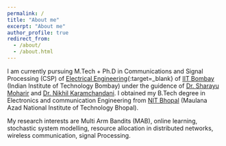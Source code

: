 ```yaml
---
permalink: /
title: "About me"
excerpt: "About me"
author_profile: true
redirect_from:
  - /about/
  - /about.html
---
```


I am currently pursuing M.Tech + Ph.D in Communications and Signal Processing (CSP) of [Electrical Engineering](https://www.ee.iitb.ac.in/web){:target=_blank} of [IIT Bombay](https://www.iitb.ac.in/) (Indian Institute of Technology Bombay) under the guidence of [Dr. Sharayu Moharir](https://sites.google.com/view/sharayu-homepage/home) and [Dr. Nikhil Karamchandani](https://sites.google.com/site/nikhilkaram/). I obtained my B.Tech degree in Electronics and communication Engineering from [NIT Bhopal](http://www.manit.ac.in/) (Maulana Azad National Institute of Technology Bhopal).

My research interests are Multi Arm Bandits (MAB), online learning, stochastic system modelling, resource allocation in distributed networks, wireless communication, signal Processing.
